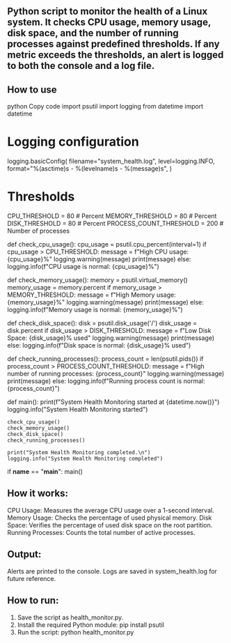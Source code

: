 ## Python script to monitor the health of a Linux system. It checks CPU usage, memory usage, disk space, and the number of running processes against predefined thresholds. If any metric exceeds the thresholds, an alert is logged to both the console and a log file.


## How to use

python
Copy code
import psutil
import logging
from datetime import datetime

# Logging configuration
logging.basicConfig(
    filename="system_health.log",
    level=logging.INFO,
    format="%(asctime)s - %(levelname)s - %(message)s",
)

# Thresholds
CPU_THRESHOLD = 80  # Percent
MEMORY_THRESHOLD = 80  # Percent
DISK_THRESHOLD = 80  # Percent
PROCESS_COUNT_THRESHOLD = 200  # Number of processes

def check_cpu_usage():
    cpu_usage = psutil.cpu_percent(interval=1)
    if cpu_usage > CPU_THRESHOLD:
        message = f"High CPU usage: {cpu_usage}%"
        logging.warning(message)
        print(message)
    else:
        logging.info(f"CPU usage is normal: {cpu_usage}%")

def check_memory_usage():
    memory = psutil.virtual_memory()
    memory_usage = memory.percent
    if memory_usage > MEMORY_THRESHOLD:
        message = f"High Memory usage: {memory_usage}%"
        logging.warning(message)
        print(message)
    else:
        logging.info(f"Memory usage is normal: {memory_usage}%")

def check_disk_space():
    disk = psutil.disk_usage('/')
    disk_usage = disk.percent
    if disk_usage > DISK_THRESHOLD:
        message = f"Low Disk Space: {disk_usage}% used"
        logging.warning(message)
        print(message)
    else:
        logging.info(f"Disk space is normal: {disk_usage}% used")

def check_running_processes():
    process_count = len(psutil.pids())
    if process_count > PROCESS_COUNT_THRESHOLD:
        message = f"High number of running processes: {process_count}"
        logging.warning(message)
        print(message)
    else:
        logging.info(f"Running process count is normal: {process_count}")

def main():
    print(f"System Health Monitoring started at {datetime.now()}")
    logging.info("System Health Monitoring started")
    
    check_cpu_usage()
    check_memory_usage()
    check_disk_space()
    check_running_processes()
    
    print("System Health Monitoring completed.\n")
    logging.info("System Health Monitoring completed")

if __name__ == "__main__":
    main()



## How it works:
CPU Usage: Measures the average CPU usage over a 1-second interval.
Memory Usage: Checks the percentage of used physical memory.
Disk Space: Verifies the percentage of used disk space on the root partition.
Running Processes: Counts the total number of active processes.

## Output:
Alerts are printed to the console.
Logs are saved in system_health.log for future reference.

## How to run:
1. Save the script as health_monitor.py.
2. Install the required Python module:
pip install psutil
3. Run the script:
python health_monitor.py
